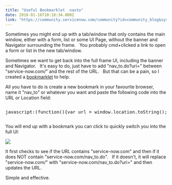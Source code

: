 ```yaml
---
title: "Useful Bookmarklet  navto"
date: 2018-01-16T10:10:34.000Z
link: "https://community.servicenow.com/community?id=community_blog&sys_id=569c6ee1dbd0dbc01dcaf3231f9619c0"
---
```

<p>Sometimes you might end up with a tab/window that only contains the main window, either with a form, list or some UI Page, without the banner and Navigator surrounding the frame.   You probably cmd+clicked a link to open a form or list in the new tab/window.</p><p></p><p>Sometimes we want to get back into the full frame UI, including the banner and Navigator.   It's easy to do, just have to add "nav_to.do?uri=" between "service-now.com/" and the rest of the URL.   But that can be a pain, so I created a <a title="n.wikipedia.org/wiki/Bookmarklet" href="https://en.wikipedia.org/wiki/Bookmarklet">bookmarklet</a> to help.</p><p></p><p>All you have to do is create a new bookmark in your favourite browser, name it "nav_to" or whatever you want and paste the following code into the URL or Location field:</p><p></p><pre __default_attr="plain" __jive_macro_name="code" class="jive_macro_code jive_text_macro _jivemacro_uid_1516075033694549" data-renderedposition="176_8_1192_16" jivemacro_uid="_1516075033694549"><p>javascript:(function(){var url = window.location.toString();if (url.indexOf(".service-now.com") &gt; -1 &amp;&amp; url.indexOf(".service-now.com/nav_to.do") == -1){url = url.replace("service-now.com/", "service-now.com/nav_to.do?uri=");window.location = url;}})();</p></pre><p></p><p>You will end up with a bookmark you can click to quickly switch you into the full UI:</p><p><img   class="image-1 jive-image" src="db471542db5c9f048c8ef4621f9619b0.iix" style="max-width: 1200px; max-height: 900px;"/></p><p></p><p>It first checks to see if the URL contains "service-now.com" and then if it does NOT contain "service-now.com/nav_to.do".   If it doesn't, it will replace "service-now.com/" with "service-now.com/nav_to.do?uri=" and then updates the URL.</p><p></p><p>Simple and effective.</p>
